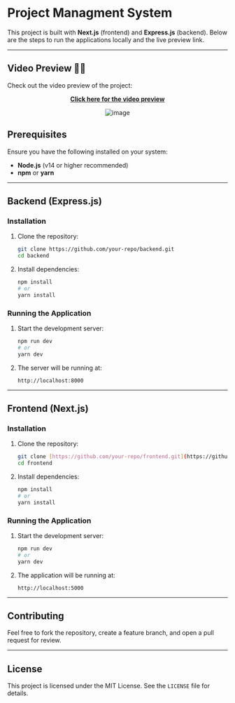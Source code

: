 # Project Managment System 

This project is built with **Next.js** (frontend) and **Express.js** (backend). Below are the steps to run the applications locally and the live preview link.

---

## Video Preview 🎥🎉

Check out the video preview of the project:

<div align="center">
   <a href="https://jam.dev/c/2a3a9598-bf47-4ade-904e-5a00051ea1bb" target="_blank">
      <strong>Click here for the video preview</strong>
   </a>
     
   ![image](https://github.com/user-attachments/assets/fbb77869-7cca-4780-afe0-0582d5114f81)

</div>
   


## Prerequisites

Ensure you have the following installed on your system:

- **Node.js** (v14 or higher recommended)
- **npm** or **yarn**

---

## Backend (Express.js)

### Installation

1. Clone the repository:

   ```bash
   git clone https://github.com/your-repo/backend.git
   cd backend
   ```

2. Install dependencies:

   ```bash
   npm install
   # or
   yarn install
   ```

### Running the Application

1. Start the development server:

   ```bash
   npm run dev
   # or
   yarn dev
   ```

2. The server will be running at:

   ```plaintext
   http://localhost:8000
   ```

---

## Frontend (Next.js)

### Installation

1. Clone the repository:

   ```bash
   git clone [https://github.com/your-repo/frontend.git](https://github.com/Ahmed-Fahmy212/project-managment-system.git)
   cd frontend
   ```

2. Install dependencies:

   ```bash
   npm install
   # or
   yarn install
   ```

### Running the Application

1. Start the development server:

   ```bash
   npm run dev
   # or
   yarn dev
   ```

2. The application will be running at:

   ```plaintext
   http://localhost:5000
   ```

---

## Contributing

Feel free to fork the repository, create a feature branch, and open a pull request for review.

---

## License

This project is licensed under the MIT License. See the `LICENSE` file for details.
```
